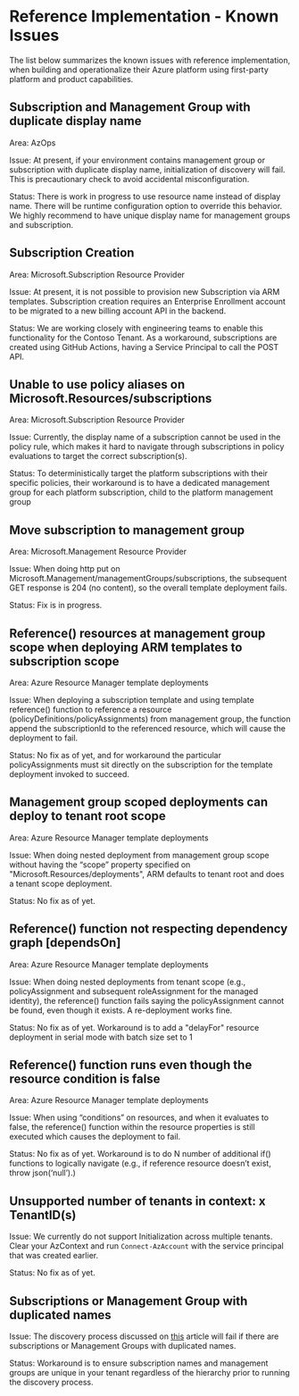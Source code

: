 
# Reference Implementation - Known Issues

The list below summarizes the known issues with reference implementation, when building and operationalize their Azure platform using first-party platform and product capabilities.

## Subscription and Management Group with duplicate display name

Area: AzOps

Issue: At present, if your environment contains management group or subscription with duplicate display name, initialization of discovery will fail. This is precautionary check to avoid accidental misconfiguration.

Status: There is work in progress to use resource name instead of display name. There will be runtime configuration option to override this behavior. We highly recommend to have unique display name for management groups and subscription.

## Subscription Creation

Area: Microsoft.Subscription Resource Provider

Issue: At present, it is not possible to provision new Subscription via ARM templates. Subscription creation requires an Enterprise Enrollment account to be migrated to a new billing account API in the backend.

Status: We are working closely with engineering teams to enable this functionality for the Contoso Tenant. As a workaround, subscriptions are created using GitHub Actions, having a Service Principal to call the POST API.

## Unable to use policy aliases on Microsoft.Resources/subscriptions

Area: Microsoft.Subscription Resource Provider

Issue: Currently, the display name of a subscription cannot be used in the policy rule, which makes it hard to navigate through subscriptions in policy evaluations to target the correct subscription(s).

Status: To deterministically target the platform subscriptions with their specific policies, their workaround is to have a dedicated management group for each platform subscription, child to the platform management group

## Move subscription to management group

Area: Microsoft.Management Resource Provider

Issue: When doing http put on Microsoft.Management/managementGroups/subscriptions, the subsequent GET response is 204 (no content), so the overall template deployment fails. 

Status: Fix is in progress.

## Reference() resources at management group scope when deploying ARM templates to subscription scope

Area: Azure Resource Manager template deployments

Issue: When deploying a subscription template and using template reference() function to reference a resource (policyDefinitions/policyAssignments) from management group, the function append the subscriptionId to the referenced resource, which will cause the deployment to fail.

Status: No fix as of yet, and for workaround the particular policyAssignments must sit directly on the subscription for the template deployment invoked to succeed.

## Management group scoped deployments can deploy to tenant root scope

Area: Azure Resource Manager template deployments

Issue: When doing nested deployment from management group scope without having the “scope” property specified on "Microsoft.Resources/deployments", ARM defaults to tenant root and does a tenant scope deployment.

Status: No fix as of yet.

## Reference() function not respecting dependency graph [dependsOn]

Area: Azure Resource Manager template deployments

Issue: When doing nested deployments from tenant scope (e.g., policyAssignment and subsequent roleAssignment for the managed identity), the reference() function fails saying the policyAssignment cannot be found, even though it exists. A re-deployment works fine.

Status: No fix as of yet. Workaround is to add a "delayFor" resource deployment in serial mode with batch size set to 1

## Reference() function runs even though the resource condition is false

Area: Azure Resource Manager template deployments

Issue: When using “conditions” on resources, and when it evaluates to false, the reference() function within the resource properties is still executed which causes the deployment to fail.

Status: No fix as of yet. Workaround is to do N number of additional if() functions to logically navigate (e.g., if reference resource doesn’t exist, throw json(‘null’).)

## Unsupported number of tenants in context: x TenantID(s)

Issue: We currently do not support Initialization across multiple tenants. <br>Clear your AzContext and run `Connect-AzAccount` with the service principal that was created earlier.

Status: No fix as of yet.

## Subscriptions or Management Group with duplicated names

Issue: The discovery process discussed on [this](./Configure-run-initialization.md) article will fail if there are subscriptions or Management Groups with duplicated names. 

Status: Workaround is to ensure subscription names and management groups are unique in your tenant regardless of the hierarchy prior to running the discovery process.